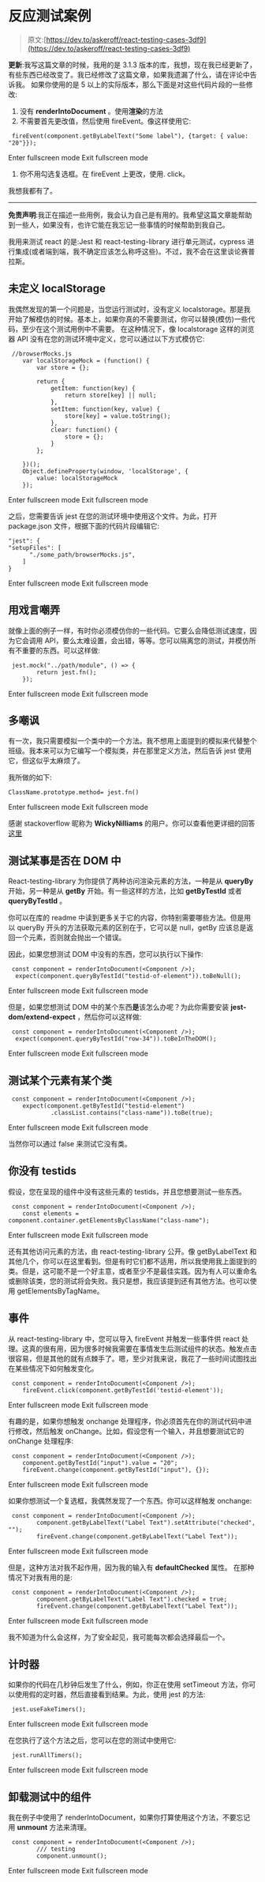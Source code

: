 # 反应测试案例

> 原文:[https://dev.to/askeroff/react-testing-cases-3df9](https://dev.to/askeroff/react-testing-cases-3df9)

**更新**:我写这篇文章的时候，我用的是 3.1.3 版本的库，我想，现在我已经更新了，有些东西已经改变了。我已经修改了这篇文章，如果我遗漏了什么，请在评论中告诉我。
如果你使用的是 5 以上的实际版本，那么下面是对这些代码片段的一些修改:

1.  没有 **renderIntoDocument** 。使用**渲染**的方法
2.  不需要首先更改值，然后使用 fireEvent。像这样使用它:

```
 fireEvent(component.getByLabelText("Some label"), {target: { value: "20"}}); 
```

Enter fullscreen mode Exit fullscreen mode

1.  你不用勾选复选框。在 fireEvent 上更改，使用. click。

我想我都有了。

* * *

**免责声明**:我正在描述一些用例，我会认为自己是有用的。我希望这篇文章能帮助到一些人，如果没有，也许它能在我忘记一些事情的时候帮助到我自己。

我用来测试 react 的是:Jest 和 react-testing-library 进行单元测试，cypress 进行集成(或者端到端，我不确定应该怎么称呼这些)。不过，我不会在这里谈论赛普拉斯。

## 未定义 localStorage

我偶然发现的第一个问题是，当您运行测试时，没有定义 localstorage。那是我开始了解模仿的时候。基本上，如果你真的不需要测试，你可以替换(模仿)一些代码，至少在这个测试用例中不需要。
在这种情况下，像 localstorage 这样的浏览器 API 没有在您的测试环境中定义，您可以通过以下方式模仿它:

```
 //browserMocks.js
    var localStorageMock = (function() {
        var store = {};

        return {
            getItem: function(key) {
                return store[key] || null;
            },
            setItem: function(key, value) {
                store[key] = value.toString();
            },
            clear: function() {
                store = {};
            }
        };

    })();
    Object.defineProperty(window, 'localStorage', {
        value: localStorageMock
    }); 
```

Enter fullscreen mode Exit fullscreen mode

之后，您需要告诉 jest 在您的测试环境中使用这个文件。为此，打开 package.json 文件，根据下面的代码片段编辑它:

```
"jest": {
"setupFiles": [
      "./some_path/browserMocks.js",
    ]
} 
```

Enter fullscreen mode Exit fullscreen mode

## 用戏言嘲弄

就像上面的例子一样，有时你必须模仿你的一些代码。它要么会降低测试速度，因为它会调用 API，要么太难设置，会出错，等等。您可以隔离您的测试，并模仿所有不重要的东西。可以这样做:

```
 jest.mock("../path/module", () => {
        return jest.fn();
    }); 
```

Enter fullscreen mode Exit fullscreen mode

## 多嘲讽

有一次，我只需要模拟一个类中的一个方法。我不想用上面提到的模拟来代替整个班级。我本来可以为它编写一个模拟类，并在那里定义方法，然后告诉 jest 使用它，但这似乎太麻烦了。

我所做的如下:

```
ClassName.prototype.method= jest.fn() 
```

Enter fullscreen mode Exit fullscreen mode

感谢 stackoverflow 昵称为 **WickyNilliams** 的用户。你可以查看他更详细的回答[这里](https://stackoverflow.com/questions/49667231/jest-how-to-mock-a-method-within-a-function)

## 测试某事是否在 DOM 中

React-testing-library 为你提供了两种访问渲染元素的方法，一种是从 **queryBy** 开始，另一种是从 **getBy** 开始。有一些这样的方法，比如 **getByTestId** 或者 **queryByTestId** 。

你可以在库的 readme 中读到更多关于它的内容，你特别需要哪些方法。但是用以 queryBy 开头的方法获取元素的区别在于，它可以是 null，getBy 应该总是返回一个元素，否则就会抛出一个错误。

因此，如果您想测试 DOM 中没有的东西，您可以执行以下操作:

```
 const component = renderIntoDocument(<Component />);
  expect(component.queryByTestId("testid-of-element")).toBeNull(); 
```

Enter fullscreen mode Exit fullscreen mode

但是，如果您想测试 DOM 中的某个东西**是**该怎么办呢？为此你需要安装 **jest-dom/extend-expect** ，然后你可以这样做:

```
 const component = renderIntoDocument(<Component />);
  expect(component.queryByTestId("row-34")).toBeInTheDOM(); 
```

Enter fullscreen mode Exit fullscreen mode

## 测试某个元素有某个类

```
 const component = renderIntoDocument(<Component />);
    expect(component.getByTestId("testid-element")
            .classList.contains("class-name")).toBe(true); 
```

Enter fullscreen mode Exit fullscreen mode

当然你可以通过 false 来测试它没有类。

## 你没有 testids

假设，您在呈现的组件中没有这些元素的 testids，并且您想要测试一些东西。

```
 const component = renderIntoDocument(<Component />);
    const elements = component.container.getElementsByClassName("class-name"); 
```

Enter fullscreen mode Exit fullscreen mode

还有其他访问元素的方法，由 react-testing-library 公开。像 getByLabelText 和其他几个，你可以在这里看到。但是有时它们都不适用，所以我使用我上面提到的类。但是，这可能不是一个好主意，或者至少不是最佳实践。因为有人可以重命名或删除该类，您的测试将会失败。我只是想，我应该提到还有其他方法。也可以使用 getElementsByTagName。

## 事件

从 react-testing-library 中，您可以导入 fireEvent 并触发一些事件供 react 处理。这真的很有用，因为很多时候我需要在事情发生后测试组件的状态。触发点击很容易，但是其他的就有点棘手了。嗯，至少对我来说，我花了一些时间试图找出在某些情况下如何触发变化。

```
 const component = renderIntoDocument(<Component />);
    fireEvent.click(component.getByTestId('testid-element')); 
```

Enter fullscreen mode Exit fullscreen mode

有趣的是，如果你想触发 onchange 处理程序，你必须首先在你的测试代码中进行修改，然后触发 onChange。比如，假设您有一个输入，并且想要测试它的 onChange 处理程序:

```
 const component = renderIntoDocument(<Component />); 
    component.getByTestId("input").value = "20";
    fireEvent.change(component.getByTestId("input"), {}); 
```

Enter fullscreen mode Exit fullscreen mode

如果你想测试一个复选框，我偶然发现了一个东西。你可以这样触发 onchange:

```
 const component = renderIntoDocument(<Component />);
        component.getByLabelText("Label Text").setAttribute("checked", "");
        fireEvent.change(component.getByLabelText("Label Text")); 
```

Enter fullscreen mode Exit fullscreen mode

但是，这种方法对我不起作用，因为我的输入有 **defaultChecked** 属性。
在那种情况下对我有用的是:

```
 const component = renderIntoDocument(<Component />);
        component.getByLabelText("Label Text").checked = true;
        fireEvent.change(component.getByLabelText("Label Text")); 
```

Enter fullscreen mode Exit fullscreen mode

我不知道为什么会这样，为了安全起见，我可能每次都会选择最后一个。

## 计时器

如果你的代码在几秒钟后发生了什么，例如，你正在使用 setTimeout 方法，你可以使用假的定时器，然后直接看到结果。为此，使用 jest 的方法:

```
 jest.useFakeTimers(); 
```

Enter fullscreen mode Exit fullscreen mode

在您执行了这个方法之后，您可以在您的测试中使用它:

```
 jest.runAllTimers(); 
```

Enter fullscreen mode Exit fullscreen mode

## 卸载测试中的组件

我在例子中使用了 renderIntoDocument，如果你打算使用这个方法，不要忘记用 **unmount** 方法来清理。

```
 const component = renderIntoDocument(<Component />);
        /// testing
        component.unmount(); 
```

Enter fullscreen mode Exit fullscreen mode